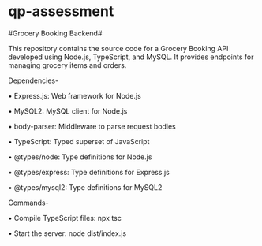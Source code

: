 # qp-assessment
#Grocery Booking Backend#

This repository contains the source code for a Grocery Booking API developed using Node.js, TypeScript, and MySQL. It provides endpoints for managing grocery items and orders.

Dependencies-

  •	Express.js: Web framework for Node.js
  
  •	MySQL2: MySQL client for Node.js
  
  •	body-parser: Middleware to parse request bodies
  
  •	TypeScript: Typed superset of JavaScript
  
  •	@types/node: Type definitions for Node.js
  
  •	@types/express: Type definitions for Express.js
  
  •	@types/mysql2: Type definitions for MySQL2

Commands-

  •	Compile TypeScript files: npx tsc
  
  •	Start the server: node dist/index.js

